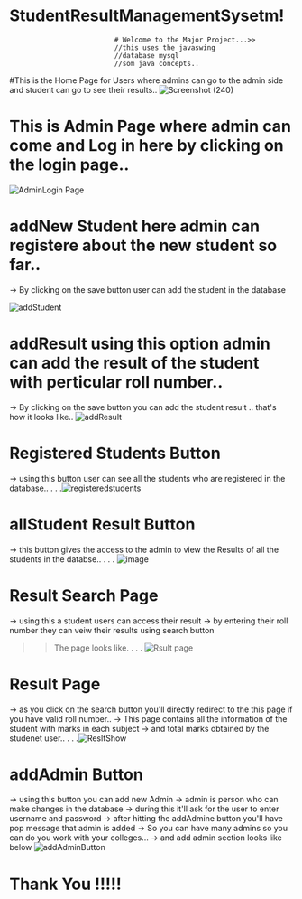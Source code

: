# StudentResultManagementSysetm!

                              # Welcome to the Major Project...>> 
                              //this uses the javaswing
                              //database mysql
                              //som java concepts..

#This is the Home Page for Users where admins can go to the admin side and student can go to see their results..
![Screenshot (240)](https://github.com/aniket100200/StudentResultManagementSysetm/assets/116418804/30f899af-1d25-423d-b967-2f49c63cfb59)


# This is Admin Page where admin can come and Log in here by clicking on the login page..

![AdminLogin Page](https://github.com/aniket100200/StudentResultManagementSysetm/assets/116418804/b3435f10-260a-4383-ad9d-77941d0d11d5)

# addNew Student here admin can registere about the new student so far..
-> By clicking on the save button user can add the student in the database

![addStudent](https://github.com/aniket100200/StudentResultManagementSysetm/assets/116418804/64b102a0-1477-4312-a7b9-cf4e4ffe3de8)

# addResult using this option admin can add the result of the student with perticular roll number..
-> By clicking on the save button you can add the student result ..
that's how it looks like..
![addResult](https://github.com/aniket100200/StudentResultManagementSysetm/assets/116418804/93177ba8-1f53-44cc-9831-d94631fa473f)

# Registered Students Button 
-> using this button user can see all the students who are registered in the database..
.
.
.![registeredstudents](https://github.com/aniket100200/StudentResultManagementSysetm/assets/116418804/364b454b-b315-4883-93d6-78f684d676c5)


# allStudent Result Button 
-> this button gives the access to the admin to view the Results of all the students in the databse..
.
.
.
![image](https://github.com/aniket100200/StudentResultManagementSysetm/assets/116418804/ed2eb4c9-09a3-4946-9175-c2e50ccff5a7)


# Result Search Page
-> using this a student users can access their result 
-> by entering their roll number they can veiw their results using search button

>>The page looks like.
.
.
.
![Rsult page](https://github.com/aniket100200/StudentResultManagementSysetm/assets/116418804/479d8cde-602c-4c3b-bfea-cc75ef8fa119)


# Result Page
-> as you click on the search button you'll directly redirect to the this page if you have valid roll number..
-> This page contains all the information of the student with marks in each subject
-> and total marks obtained by the studenet user..
.
.
.![ResltShow](https://github.com/aniket100200/StudentResultManagementSysetm/assets/116418804/ab764b27-9039-43ee-bc22-044c4182064e)

# addAdmin Button
-> using this button you can add new Admin 
-> admin is person who can make changes in the database 
-> during this it'll ask for the user to enter username and password 
-> after hitting the addAdmine button you'll have pop message that admin is added 
-> So you can have many admins so you can do you work  with your colleges...
-> and add admin section looks like  below 
![addAdminButton](https://github.com/aniket100200/StudentResultManagementSysetm/assets/116418804/707ebb0b-7f07-4841-a28e-f75aa1372bda)

# Thank You !!!!!




